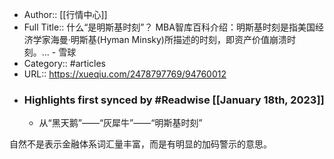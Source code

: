- Author:: [[行情中心]]
- Full Title:: 什么“是明斯基时刻”？ MBA智库百科介绍：明斯基时刻是指美国经济学家海曼·明斯基(Hyman Minsky)所描述的时刻，即资产价值崩溃时刻。... - 雪球
- Category:: #articles
- URL:: https://xueqiu.com/2478797769/94760012
- ### Highlights first synced by #Readwise [[January 18th, 2023]]
    - 从“黑天鹅”——“灰犀牛”——“明斯基时刻”

自然不是表示金融体系词汇量丰富，而是有明显的加码警示的意思。

